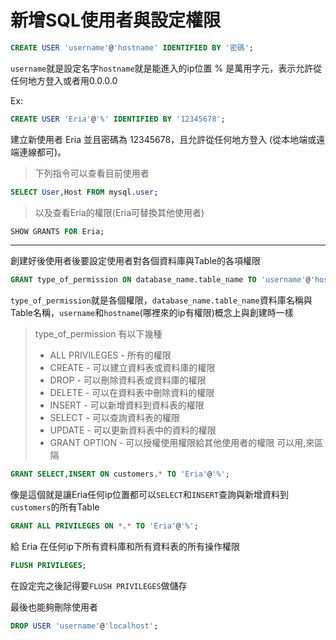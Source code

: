 # 新增SQL使用者與設定權限

``` SQL
CREATE USER 'username'@'hostname' IDENTIFIED BY '密碼';
```
`username`就是設定名字`hostname`就是能進入的ip位置 % 是萬用字元，表示允許從任何地方登入或者用0.0.0.0

Ex:
``` sql
CREATE USER 'Eria'@'%' IDENTIFIED BY '12345678';
```
建立新使用者 Eria 並且密碼為 12345678，且允許從任何地方登入 (從本地端或遠端連線都可)。

> 下列指令可以查看目前使用者
``` sql
SELECT User,Host FROM mysql.user;
```
>以及查看Eria的權限(Eria可替換其他使用者)
``` sql
SHOW GRANTS FOR Eria;
```
___
創建好後使用者後要設定使用者對各個資料庫與Table的各項權限
``` sql
GRANT type_of_permission ON database_name.table_name TO 'username'@'hostname';
```
`type_of_permission`就是各個權限，`database_name.table_name`資料庫名稱與Table名稱，`username`和`hostname`(哪裡來的ip有權限)概念上與創建時一樣

> type_of_permission 有以下幾種
> * ALL PRIVILEGES - 所有的權限
> * CREATE - 可以建立資料表或資料庫的權限
> * DROP - 可以刪除資料表或資料庫的權限
> * DELETE - 可以在資料表中刪除資料的權限
> * INSERT - 可以新增資料到資料表的權限
> * SELECT - 可以查詢資料表的權限
> * UPDATE - 可以更新資料表中的資料的權限
> * GRANT OPTION - 可以授權使用權限給其他使用者的權限
可以用,來區隔
```sql
GRANT SELECT,INSERT ON customers.* TO 'Eria'@'%';
```
像是這個就是讓Eria任何ip位置都可以`SELECT`和`INSERT`查詢與新增資料到`customers`的所有Table
```sql
GRANT ALL PRIVILEGES ON *.* TO 'Eria'@'%';
```
給 Eria 在任何ip下所有資料庫和所有資料表的所有操作權限
``` sql
FLUSH PRIVILEGES;
```
在設定完之後記得要`FLUSH PRIVILEGES`做儲存

最後也能夠刪除使用者
```sql
DROP USER 'username'@'localhost';
```